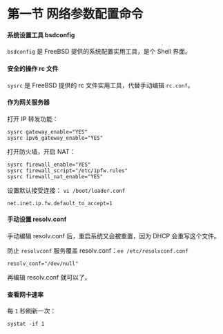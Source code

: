 # 第一节 网络参数配置命令



#### 系统设置工具 bsdconfig <a href="xi-tong-she-zhi-gong-ju-bsdconfig" id="xi-tong-she-zhi-gong-ju-bsdconfig"></a>

`bsdconfig` 是 FreeBSD 提供的系统配置实用工具，是个 Shell 界面。

#### 安全的操作 rc 文件 <a href="an-quan-de-cao-zuo-rc-wen-jian" id="an-quan-de-cao-zuo-rc-wen-jian"></a>

`sysrc` 是 FreeBSD 提供的 rc 文件实用工具，代替手动编辑 `rc.conf`。

#### 作为网关服务器 <a href="zuo-wei-wang-guan-fu-wu-qi" id="zuo-wei-wang-guan-fu-wu-qi"></a>

打开 IP 转发功能：

```
sysrc gateway_enable="YES"
sysrc ipv6_gateway_enable="YES"
```

打开防火墙，开启 NAT：

```
sysrc firewall_enable="YES"
sysrc firewall_script="/etc/ipfw.rules"
sysrc firewall_nat_enable="YES"
```

设置默认接受连接： `vi /boot/loader.conf`

```
net.inet.ip.fw.default_to_accept=1
```

#### 手动设置 resolv.conf <a href="shou-dong-she-zhi-resolvconf" id="shou-dong-she-zhi-resolvconf"></a>

手动编辑 resolv.conf 后，重启系统又会被重置，因为 DHCP 会重写这个文件。

防止 `resolvconf` 服务覆盖 resolv.conf：`ee /etc/resolvconf.conf`

```
resolv_conf="/dev/null"
```

再编辑 resolv.conf 就可以了。

#### 查看网卡速率 <a href="cha-kan-wang-ka-su-lv" id="cha-kan-wang-ka-su-lv"></a>

每 `1` 秒刷新一次：

```
systat -if 1
```
